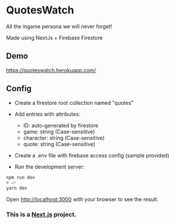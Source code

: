 # QuotesWatch

All the ingame persona we will never forget!

Made using NextJs + Firebase Firestore

## Demo

https://quoteswatch.herokuapp.com/

## Config

- Create a firestore root collection named "quotes"

- Add entries with attributes:

  - ID: auto-generated by firestore
  - game: string (Case-sensitive)
  - character: string (Case-sensitive)
  - quote: string (Case-sensitive)

- Create a .env file with firebase access config (sample provided)

- Run the development server:

```bash
npm run dev
# or
yarn dev
```

Open [http://localhost:3000](http://localhost:3000) with your browser to see the result.

### This is a [Next.js](https://nextjs.org/) project.
